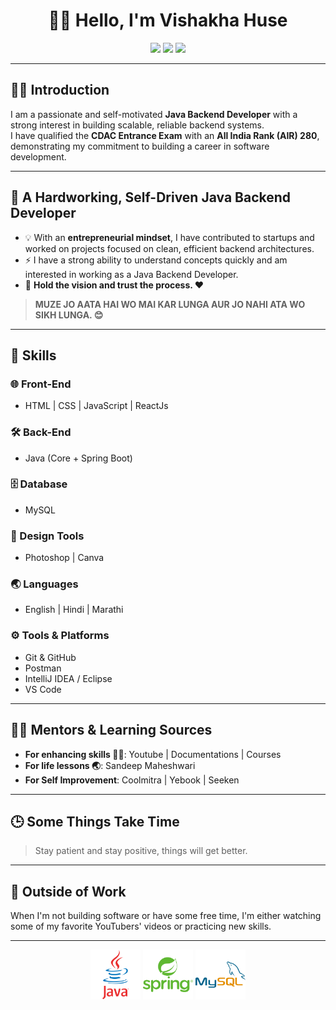 <h1 align="center">👩‍💻 Hello, I'm Vishakha Huse </h1>

<p align="center">
  <img src="https://img.shields.io/badge/Java-Backend Developer-blue?style=flat-square&logo=java&logoColor=white"/>
  <img src="https://img.shields.io/badge/CDAC-AIR%20280-orange?style=flat-square"/>
  <img src="https://img.shields.io/badge/Spring Boot-Expert-green?style=flat-square&logo=spring"/>
</p>

---

## 👩‍💻 Introduction

I am a passionate and self-motivated **Java Backend Developer** with a strong interest in building scalable, reliable backend systems.  
I have qualified the **CDAC Entrance Exam** with an **All India Rank (AIR) 280**, demonstrating my commitment to building a career in software development.

---

## 💼 A Hardworking, Self-Driven Java Backend Developer

- 💡 With an **entrepreneurial mindset**, I have contributed to startups and worked on projects focused on clean, efficient backend architectures.
- ⚡ I have a strong ability to understand concepts quickly and am interested in working as a Java Backend Developer.
- 🌱 **Hold the vision and trust the process. ❤️**

> **MUZE JO AATA HAI WO MAI KAR LUNGA AUR JO NAHI ATA WO SIKH LUNGA. 😊**

---

## 🛄 Skills

### 🌐 Front-End
- HTML | CSS | JavaScript | ReactJs

### 🛠️ Back-End
- Java (Core + Spring Boot)

### 🗄️ Database
- MySQL

### 🎨 Design Tools
- Photoshop | Canva

### 🌏 Languages
- English | Hindi | Marathi

### ⚙️ Tools & Platforms
- Git & GitHub
- Postman
- IntelliJ IDEA / Eclipse
- VS Code

---

## 👩‍🏫 Mentors & Learning Sources

- **For enhancing skills 🧑‍💻**: Youtube | Documentations | Courses
- **For life lessons 🌏**: Sandeep Maheshwari
- **For Self Improvement**: Coolmitra | Yebook | Seeken

---

## 🕒 Some Things Take Time

> Stay patient and stay positive, things will get better.

---

## 🎯 Outside of Work

When I'm not building software or have some free time, I'm either watching some of my favorite YouTubers' videos or practicing new skills.

---

<p align="center">
  <img src="https://raw.githubusercontent.com/devicons/devicon/master/icons/java/java-original-wordmark.svg" alt="Java Logo" width="80" height="80"/>
  <img src="https://raw.githubusercontent.com/devicons/devicon/master/icons/spring/spring-original-wordmark.svg" alt="Spring Logo" width="80" height="80"/>
  <img src="https://raw.githubusercontent.com/devicons/devicon/master/icons/mysql/mysql-original-wordmark.svg" alt="MySQL Logo" width="80" height="80"/>
</p>

<p align="center">
  <a href="https://github.com/yourusername">
  
  </a>
</p>
